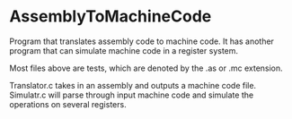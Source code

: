 # AssemblyToMachineCode
Program that translates assembly code to machine code.
It has another program that can simulate machine code in a register system.

Most files above are tests, which are denoted by the .as or .mc extension.

Translator.c takes in an assembly and outputs a machine code file.
Simulatr.c will parse through input machine code and simulate the operations on several registers.
